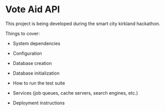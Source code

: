 # Vote Aid API

This project is being developed during the smart city kirkland hackathon.

Things to cover:
* System dependencies

* Configuration

* Database creation

* Database initialization

* How to run the test suite

* Services (job queues, cache servers, search engines, etc.)

* Deployment instructions
